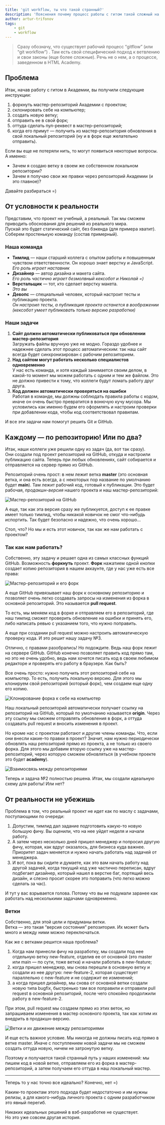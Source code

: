 ```yaml
---
title: 'git workflow, ты что такой странный?'
description: 'Пояснения почему процесс работы с гитом такой сложный на втором курсе, зачем это делается и почему это важно'
author: artur-trifonov
tags:
    - git
    - workflow
---
```


> Сразу обозначу, что существует рабочий процесс “gitflow” (или “git workflow”) . Там есть свой специфический подход к ветвлению и свои законы (еще более сложные). Речь не о нем, а о процессе, заведенном в HTML Academy.

## Проблема

Итак, начав работу с гитом в Академии, вы получили следующие инструкции:

1. форкнуть мастер-репозиторий Академии с проектом;
2. склонировать себе на компьютер;
3. создать новую ветку;
4. отправить ее в свой форк;
5. оттуда сделать пул-реквест в мастер-репозиторий;
6. когда его примут — получить из мастер-репозитория обновления в свой локальный репозиторий (ну и в форк еще желательно отправить).

Если вы еще не потеряли нить, то могут появиться некоторые вопросы. А именно:

- Зачем я создаю ветку в своем же собственном локальном репозитории?
- Зачем я получаю свои же правки через репозиторий Академии (и это главное)?

Давайте разбираться =)

## От условности к реальности

Представим, что проект не учебный, а реальный. Так мы сможем приводить обоснования для решений из реального мира.  
Пускай это будет статический сайт, без бэкенда (для примера хватит).  
Соберем простенькую команду (состав примерный).

### Наша команда
- **Тимлид** — наши старший коллега с опытом работы и повышенным чувством ответственности. Он хорошо знает верстку и JavaScript.  
    *Его роль играет наставник*
- **Дизайнер** — автор дизайна и макета сайта.  
    *Его роль частично играет безмолвный кексобот и Николай =)*
- **Верстальщик** — тот, кто сделает верстку макета.  
    *Это вы*
- **Девопс** — специальный человек, который настроит тесты и публикацию проекта.  
    *Он настроил тесты, а публикация проекта останется в воображении (кексобот умеет публиковать только версию разработки)*

### Наши задачи
1. **Сайт должен автоматически публиковаться при обновлении мастер-репозитория**  
    Загружать файлы вручную уже не модно. Гораздо удобнее и надежнее сделать этот процесс автоматическим: так наш сайт всегда будет синхронизирован с рабочим репозиторием.
2. **Над сайтом могут работать несколько специалистов одновременно**  
    У нас есть команда, и хотя каждый занимается своим делом, в какой-то момент мы можем работать с одним и тем же файлом. Это не должно привести к тому, что коллеги будут ломать работу друг друга.
3. **Код должен автоматически проверяться на ошибки**  
    Работая в команде, мы должны соблюдать правила работы с кодом, иначе он очень быстро превратится в вонючую кучу мусора. Мы условились как именно будем его оформлять и настроим проверки при добавлении кода, чтобы код соответствовал правилам.

И все эти задачи нам помогут решить Git и GitHub.

## Каждому — по репозиторию! Или по два?

Итак, наши коллеги уже решили одну из задач (да, вот так сразу).  
Они создали под проект репозиторий на GitHub, откуда и настроили публикацию сайта. Теперь при любых обновлениях, сайт собирается и отправляется на сервер прямо из GitHub.

Репозиторий очень прост: в нем лежит ветка **master** (это основная ветка, и она есть всегда, а с некоторых пор название по умолчанию будет **main**). Там лежит рабочий код, готовый к публикации. Это будет рабочая, *продакшн-версия* нашего проекта и наш мастер-репозиторий:

![Мастер-репозиторий на GitHub](img/step-1.png)

А еще, так как эта версия сразу же публикуется, доступ к ее правке имеет только тимлид, чтобы никакой новичок не смог что-нибудь испортить. Так будет безопасно и надежно, что очень хорошо...

Стоп, что? Но мы и есть этот новичок, так как же нам работать с проектом?

### Так как нам работать?

Собственно, эту задачу и решает одна из самых классных функций GitHub. Возможность **форкнуть** проект. **Форк** нажатием одной кнопки создает копию репозитория в нашем аккаунте, где у нас уже есть все права:

![Мастер-репозиторий и его форк](img/step-2.png)

А еще GitHub привязывает наш форк к основному репозиторию и позволяет очень легко создавать запросы на изменения из форка в основной репозиторий. Это называется **pull request**.

То есть, мы меняем код в форке и отправляем его в репозиторий, где наш тимлид сможет проверить обновление на ошибки и принять его, либо написать ревью с указанием того, что нужно поправить.

А еще при создании pull request можно настроить автоматическую проверку кода. И это решит нашу задачу №3.

Отлично, с правами разобрались! Но подождите. Ведь наш форк лежит на сервере GitHub. GitHub конечно позволяет править код прямо там, но это не очень удобно, ведь нам хочется писать код в своем любимом редакторе и проверять его работу в браузере. Как быть?

Все очень просто: нужно получить этот репозиторий себе на компьютер. То есть, получить локальную версию. Для этого мы клонируем свой репозиторий (который форк), чем создаем еще одну его копию.

![Клонирование форка к себе на компьютер](img/step-3.png)


Наш локальный репозиторий автоматически получает ссылку на репозиторий на GitHub, который по умолчанию называется **origin**. Через эту ссылку мы сможем отправлять обновления в форк, а оттуда создавать pull request и вносить изменения в проект.

Но кроме нас с проектом работают и другие члены команды. Что, если они внесли какие-то правки в проект? Значит, нам нужно периодически обновлять наш репозиторий прямо из проекта, а не только из своего форка. Для этого мы добавим вторую ссылку уже на мастер-репозиторий, через которую сможем обновляться (в учебном проекте это будет **academy**).

![Взаимосвязь между репозиториями](img/step-4.png)


Теперь и задача №2 полностью решена. Итак, мы создали идеальную схему для работы! Или нет?

## От реальности не убежишь

Проблема в том, что реальный проект не идет как по маслу с задачами, поступающими по очереди:

1. Допустим, тимлид дал задание подготовить какую-то новую большую фичу. Вы оценили, что на нее уйдет неделя и начали работу.
2. А затем через несколько дней пришел менеджер и попросил другую фичу, которая, как вдруг оказалось, для бизнеса куда важнее.  
  Приоритет задач меняется и нужно начать работать над задачей от менеджера.
3. И вот, пока вы сидите и думаете, как это вам начать работу над другой задачей, когда текущий код уже частично переписан, вдруг подбегает дизайнер, который нашел в верстке баг, портящий весь дизайн, и слезно просит скорее это поправить (что легко можно сделать за час).

И тут у вас взрывается голова. Потому что вы не подумали заранее как работать над несколькими задачами одновременно.

### Ветки

Собственно, для этой цели и придуманы ветки.  
Ветка — это такая “версия состояния” репозитория. Их может быть много и между ними можно переключаться.

Как же с ветками решится наша проблема?

1. Когда нам принесли фичу на разработку, мы создали под нее отдельную ветку new-feature, отделив ее от основной (это master или main — по сути, тоже ветка) и начали работать в new-feature;
2. когда пришел менеджер, мы снова перешли в основную ветку и создали из нее другую: new-feature-2, которая существует параллельно с new-feature и не содержит ее изменений;
3. а когда пришел дизайнер, мы снова от основной ветки создали новую типа bugfix, быстренько там все поправили и отправили pull request в основной репозиторий, после чего спокойно продолжили работу в new-feature-2.

При этом, pull request мы создаем прямо из этих веток, но запрашиваем изменения в мастер основного проекта, так как хотим их внедрить в продакшн-версию.

![Ветки и их движение между репозиториями](img/step-5.png)


И еще есть важное условие. Мы никогда не должны писать код прямо в ветке master. Иначе с поступлением новой задачи мы не сможем создать оттуда новую, ничем не затронутую ветку.

Поэтому и получается такой странный путь у наших изменений: мы пишем код в новой ветке, отправляем его из форка в мастер-репозиторий, а затем получаем его оттуда в наш локальный мастер.

----------

Теперь то у нас точно все идеально? Конечно, нет =)

Каким-то проектам этого подхода будет недостаточно и им нужны релизы, а для какого-нибудь личного проекта с одним разработчиком это явный перегиб.

Никаких идеальных решений в вэб-разработке не существует.  
Но это уже совсем другая история.

